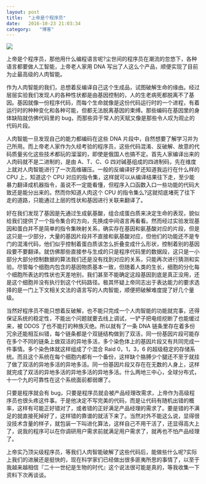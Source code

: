 ```yaml
---
layout:	post
title:	"上帝是个程序员"
date:	2016-10-23 21:03:34
category:	"博客"
---
```


![](http://7xl5hp.com1.z0.glb.clouddn.com/dna.png)

上帝是个程序员，那他用什么编程语言呢?尘世间的程序员在潮流的忽悠下，各种语言都要做人工智能，上帝老人家用 DNA 写出了人这么个产品，顺便实现了目前为止最高级的人肉智能。

作为人肉智能的我们，总想着反编译自己这个生成品，试图破解生命的缘由。经过层层实验我们发现人的各种性状都是由基因控制的，人的生老病死都脱离不了基因。基因就像一份程序代码，而每个生命就像是这份代码运行时的一个进程，有着运行时的种种变化和各种可能，但都无法脱离基因的束缚。那些编码在基因里的身体缺陷就仿佛代码里的 bug，而那些异于常人的天赋又像是那些令人叹为观止的代码片段。

人肉智能一旦发现自己的能力都编码在这些 DNA 片段中，自然想要了解学习并为己所用。而上帝老人家作为久经考验的程序员，这些代码混淆、反破解、故意的代码质量劣化这些技术都玩的溜溜的，即使是俄国人也搞不定。首先人家编译出来的人肉码就不是二进制的，是由 A、T、C、G 四对碱基组成的四进制码，先在维度上就对人肉智能进行了一次高维碾压。一般的反编译好歹还知道我运行在什么样的 CPU 上，知道这个 CPU 对应的指令集，这样就可以从编译结果往下走，至少能暴力翻译成机器指令，虽说不一定能看懂，但程序入口函数入口一些功能的代码大致还是能分出来的。然而你知道人肉这个 CPU 的指令集么?这就彻底堵死了往下走的道路，只能通过上层的性状和基因进行关联来翻译了。

好在我们发现了基因是先通过生成氨基酸，组合成蛋白质来决定生命的表现，貌似给我们提供了一个指令集合的方向，先换成中间语言再看看。然而经过实验发现基因和蛋白并不是简单的指令集映射关系，确实存在基因和氨基酸对应的片段，但是这只是一少部分，大量的基因片段并不直接和氨基酸对应，但他们的功能还不是专门的混淆代码，他们似乎控制着蛋白质该怎么折叠变成什么形状，控制着别的基因段要不要翻译。就仿佛那些直接参与生成的只是程序代码里的数据段，这只是一小部分大部分控制数据的算法我们还是没有找到对应的关系，只能再次进行猜测和实验。尽管每个细胞内包含的基因物质基本一致，但随着人类的生长，细胞的分化每个细胞所表达的性状也天差地别，我们甚至不能确定这段基因到底是真正没用，还是这个细胞并没有执行到这个代码路径。极其怀疑上帝同志出于表达能力的要求选择的是一门上下文相关文法的语言写的人肉智能，顺便把破解难度提了好几个量级。

当然好程序员不能只想着反破解，也不能只完成一个人肉智能的功能就完事，还得保证系统的稳定性，不能出个问题就要去线上调试，一铲子把电缆挖断了也能缓过来，被 DDOS 了也不能打的种族灭绝。所以就有了一条 DNA 链条里存在着多份冗余还能相互纠错，每个链条都是个双链结构做到了双活，同一份基因片段可能存在多个不同的链条上做双活的异地多活，多个染色体上的基因片段又有共同完成一件事情。多个染色体就这样组成了个混合 Raid 0，1，3，6 的超级稳定的存储系统。而且这个系统在每个细胞内都有一个备份，这样缺个胳膊少个腿还不至于就挂了做了双活的异地多活的异地多活。同一份基因片段又存在在无数的人身上，这样就完成了双活的异地多活的异地多活的异地多活。什么两地三中心，全球分布式，十一个九的可靠性在这个系统面前都弱爆了。

只要是程序就会有 bug，只要是程序员就会被产品经理改需求，上帝作为高级程序员也很头疼这件事。于是他决定不写完美的代码，而是让代码有随机出错的概率，这样有可能正好错对了，或者错的正好满足产品经理的需求了。要是错的不满足的就直接死掉好了，这样错的靠谱的就活下来了。当然对外不能这么说，显得很没技术含量的样子，就包装一下叫进化算法，这样自己不用干活了，还显得高大上了，说我的程序可以在你调研用户需求前就满足用户需求了，就再也不怕产品经理了。

上帝实乃顶尖级程序员，等我们人肉智能破解了这些代码后，能做些什么呢?实际上我们的进展还是挺快的，现在科学家们已经做出很多匪夷所思的事情了，以至于我越来越相信『二十一世纪是生物的时代』这个说法很可能是真的，等我收集一下资料下次再谈谈。